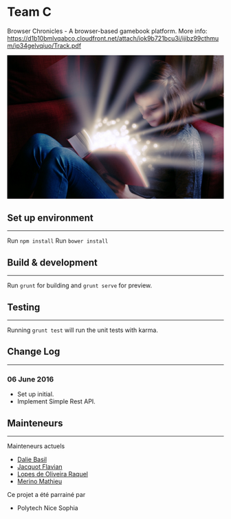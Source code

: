 # Team C

Browser Chronicles - A browser-based gamebook platform. More info: https://d1b10bmlvqabco.cloudfront.net/attach/iok9b721bcu3i/ijibz99cthmum/ip34gelvqiuo/Track.pdf

![alt tag](app/images/books.jpg?raw=true "Chronicles")

## Set up environment ##
------------------------
Run `npm install`
Run `bower install`

## Build & development ##
--------------------------

Run `grunt` for building and `grunt serve` for preview.

## Testing ##
--------------

Running `grunt test` will run the unit tests with karma.

## Change Log ##
--------------

### 06 June 2016 ### 

* Set up initial.
* Implement Simple Rest API.

## Mainteneurs ##
------------------

Mainteneurs actuels

* [Dalie Basil](mailto:dalie.basil@gmail.com)
* [Jacquot Flavian](mailto:flavian.jacquot@gmail.com)
* [Lopes de Oliveira Raquel](mailto:oliveira.raquel.lopes@gmail.com)
* [Merino Mathieu](mailto:mathieu.merino@outlook.com)

Ce projet a été parrainé par

 * Polytech Nice Sophia
